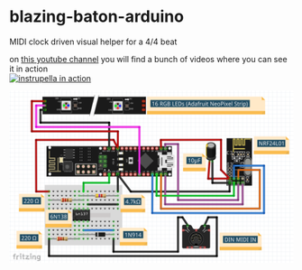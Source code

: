 # blazing-baton-arduino
MIDI clock driven visual helper for a 4/4 beat  

on [this youtube channel](https://www.youtube.com/@stromwerk742/videos) you will find a bunch of videos where you can see it in action    
[![instrupella in action](https://github.com/othmar52/blazing-baton-arduino/assets/7056051/0d4cefe6-040f-4add-a12b-c2db20efd7bb)](https://www.youtube.com/watch?v=BQn-bXl6cQw)




![alt text](https://github.com/othmar52/blazing-baton-arduino/blob/master/media/blazing-baton-arduino-v1.png?raw=true)
